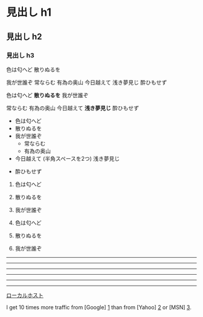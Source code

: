 # 見出し h1

## 見出し h2

### 見出し h3

色は匂へど 散りぬるを

我が世誰ぞ 常ならむ
有為の奥山 今日越えて
浅き夢見じ 酔ひもせず

色は匂へど **散りぬるを** 我が世誰ぞ

常ならむ 有為の奥山 今日越えて __浅き夢見じ__ 酔ひもせず

* 色は匂へど
* 散りぬるを
* 我が世誰ぞ
  - 常ならむ
  - 有為の奥山
* 今日越えて  (半角スペースを2つ)
浅き夢見じ
+ 酔ひもせず

1. 色は匂へど
2. 散りぬるを
3. 我が世誰ぞ

7. 色は匂へど
5. 散りぬるを
3. 我が世誰ぞ

***

* * *

*****

- - -

---------------------------------------

___

[ローカルホスト](http://localhost)


I get 10 times more traffic from [Google] [1] than from
[Yahoo] [2] or [MSN] [3].

  [1]: http://google.com/        "Google"
  [2]: http://search.yahoo.com/  "Yahoo Search"
  [3]: http://search.msn.com/    "MSN Search"
